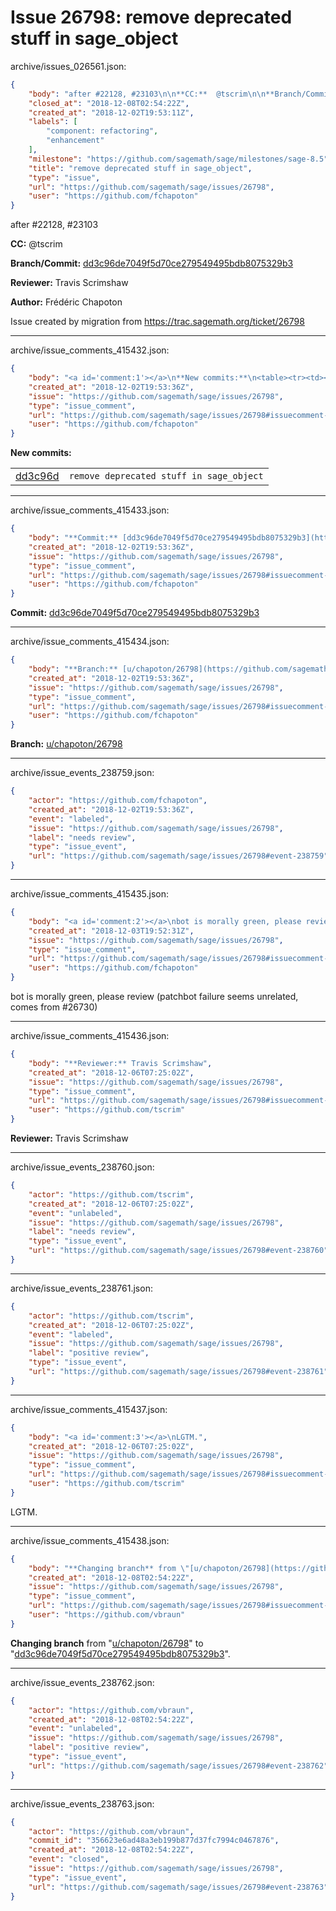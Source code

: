 # Issue 26798: remove deprecated stuff in sage_object

archive/issues_026561.json:
```json
{
    "body": "after #22128, #23103\n\n**CC:**  @tscrim\n\n**Branch/Commit:** [dd3c96de7049f5d70ce279549495bdb8075329b3](https://github.com/sagemath/sagetrac-mirror/commit/dd3c96de7049f5d70ce279549495bdb8075329b3)\n\n**Reviewer:** Travis Scrimshaw\n\n**Author:** Fr\u00e9d\u00e9ric Chapoton\n\nIssue created by migration from https://trac.sagemath.org/ticket/26798\n\n",
    "closed_at": "2018-12-08T02:54:22Z",
    "created_at": "2018-12-02T19:53:11Z",
    "labels": [
        "component: refactoring",
        "enhancement"
    ],
    "milestone": "https://github.com/sagemath/sage/milestones/sage-8.5",
    "title": "remove deprecated stuff in sage_object",
    "type": "issue",
    "url": "https://github.com/sagemath/sage/issues/26798",
    "user": "https://github.com/fchapoton"
}
```
after #22128, #23103

**CC:**  @tscrim

**Branch/Commit:** [dd3c96de7049f5d70ce279549495bdb8075329b3](https://github.com/sagemath/sagetrac-mirror/commit/dd3c96de7049f5d70ce279549495bdb8075329b3)

**Reviewer:** Travis Scrimshaw

**Author:** Frédéric Chapoton

Issue created by migration from https://trac.sagemath.org/ticket/26798





---

archive/issue_comments_415432.json:
```json
{
    "body": "<a id='comment:1'></a>\n**New commits:**\n<table><tr><td><a href=\"https://github.com/sagemath/sagetrac-mirror/commit/dd3c96de7049f5d70ce279549495bdb8075329b3\">dd3c96d</a></td><td><code>remove deprecated stuff in sage_object</code></td></tr></table>\n",
    "created_at": "2018-12-02T19:53:36Z",
    "issue": "https://github.com/sagemath/sage/issues/26798",
    "type": "issue_comment",
    "url": "https://github.com/sagemath/sage/issues/26798#issuecomment-415432",
    "user": "https://github.com/fchapoton"
}
```

<a id='comment:1'></a>
**New commits:**
<table><tr><td><a href="https://github.com/sagemath/sagetrac-mirror/commit/dd3c96de7049f5d70ce279549495bdb8075329b3">dd3c96d</a></td><td><code>remove deprecated stuff in sage_object</code></td></tr></table>




---

archive/issue_comments_415433.json:
```json
{
    "body": "**Commit:** [dd3c96de7049f5d70ce279549495bdb8075329b3](https://github.com/sagemath/sagetrac-mirror/commit/dd3c96de7049f5d70ce279549495bdb8075329b3)",
    "created_at": "2018-12-02T19:53:36Z",
    "issue": "https://github.com/sagemath/sage/issues/26798",
    "type": "issue_comment",
    "url": "https://github.com/sagemath/sage/issues/26798#issuecomment-415433",
    "user": "https://github.com/fchapoton"
}
```

**Commit:** [dd3c96de7049f5d70ce279549495bdb8075329b3](https://github.com/sagemath/sagetrac-mirror/commit/dd3c96de7049f5d70ce279549495bdb8075329b3)



---

archive/issue_comments_415434.json:
```json
{
    "body": "**Branch:** [u/chapoton/26798](https://github.com/sagemath/sagetrac-mirror/tree/u/chapoton/26798)",
    "created_at": "2018-12-02T19:53:36Z",
    "issue": "https://github.com/sagemath/sage/issues/26798",
    "type": "issue_comment",
    "url": "https://github.com/sagemath/sage/issues/26798#issuecomment-415434",
    "user": "https://github.com/fchapoton"
}
```

**Branch:** [u/chapoton/26798](https://github.com/sagemath/sagetrac-mirror/tree/u/chapoton/26798)



---

archive/issue_events_238759.json:
```json
{
    "actor": "https://github.com/fchapoton",
    "created_at": "2018-12-02T19:53:36Z",
    "event": "labeled",
    "issue": "https://github.com/sagemath/sage/issues/26798",
    "label": "needs review",
    "type": "issue_event",
    "url": "https://github.com/sagemath/sage/issues/26798#event-238759"
}
```



---

archive/issue_comments_415435.json:
```json
{
    "body": "<a id='comment:2'></a>\nbot is morally green, please review (patchbot failure seems unrelated, comes from #26730)",
    "created_at": "2018-12-03T19:52:31Z",
    "issue": "https://github.com/sagemath/sage/issues/26798",
    "type": "issue_comment",
    "url": "https://github.com/sagemath/sage/issues/26798#issuecomment-415435",
    "user": "https://github.com/fchapoton"
}
```

<a id='comment:2'></a>
bot is morally green, please review (patchbot failure seems unrelated, comes from #26730)



---

archive/issue_comments_415436.json:
```json
{
    "body": "**Reviewer:** Travis Scrimshaw",
    "created_at": "2018-12-06T07:25:02Z",
    "issue": "https://github.com/sagemath/sage/issues/26798",
    "type": "issue_comment",
    "url": "https://github.com/sagemath/sage/issues/26798#issuecomment-415436",
    "user": "https://github.com/tscrim"
}
```

**Reviewer:** Travis Scrimshaw



---

archive/issue_events_238760.json:
```json
{
    "actor": "https://github.com/tscrim",
    "created_at": "2018-12-06T07:25:02Z",
    "event": "unlabeled",
    "issue": "https://github.com/sagemath/sage/issues/26798",
    "label": "needs review",
    "type": "issue_event",
    "url": "https://github.com/sagemath/sage/issues/26798#event-238760"
}
```



---

archive/issue_events_238761.json:
```json
{
    "actor": "https://github.com/tscrim",
    "created_at": "2018-12-06T07:25:02Z",
    "event": "labeled",
    "issue": "https://github.com/sagemath/sage/issues/26798",
    "label": "positive review",
    "type": "issue_event",
    "url": "https://github.com/sagemath/sage/issues/26798#event-238761"
}
```



---

archive/issue_comments_415437.json:
```json
{
    "body": "<a id='comment:3'></a>\nLGTM.",
    "created_at": "2018-12-06T07:25:02Z",
    "issue": "https://github.com/sagemath/sage/issues/26798",
    "type": "issue_comment",
    "url": "https://github.com/sagemath/sage/issues/26798#issuecomment-415437",
    "user": "https://github.com/tscrim"
}
```

<a id='comment:3'></a>
LGTM.



---

archive/issue_comments_415438.json:
```json
{
    "body": "**Changing branch** from \"[u/chapoton/26798](https://github.com/sagemath/sagetrac-mirror/tree/u/chapoton/26798)\" to \"[dd3c96de7049f5d70ce279549495bdb8075329b3](https://github.com/sagemath/sagetrac-mirror/commit/dd3c96de7049f5d70ce279549495bdb8075329b3)\".",
    "created_at": "2018-12-08T02:54:22Z",
    "issue": "https://github.com/sagemath/sage/issues/26798",
    "type": "issue_comment",
    "url": "https://github.com/sagemath/sage/issues/26798#issuecomment-415438",
    "user": "https://github.com/vbraun"
}
```

**Changing branch** from "[u/chapoton/26798](https://github.com/sagemath/sagetrac-mirror/tree/u/chapoton/26798)" to "[dd3c96de7049f5d70ce279549495bdb8075329b3](https://github.com/sagemath/sagetrac-mirror/commit/dd3c96de7049f5d70ce279549495bdb8075329b3)".



---

archive/issue_events_238762.json:
```json
{
    "actor": "https://github.com/vbraun",
    "created_at": "2018-12-08T02:54:22Z",
    "event": "unlabeled",
    "issue": "https://github.com/sagemath/sage/issues/26798",
    "label": "positive review",
    "type": "issue_event",
    "url": "https://github.com/sagemath/sage/issues/26798#event-238762"
}
```



---

archive/issue_events_238763.json:
```json
{
    "actor": "https://github.com/vbraun",
    "commit_id": "356623e6ad48a3eb199b877d37fc7994c0467876",
    "created_at": "2018-12-08T02:54:22Z",
    "event": "closed",
    "issue": "https://github.com/sagemath/sage/issues/26798",
    "type": "issue_event",
    "url": "https://github.com/sagemath/sage/issues/26798#event-238763"
}
```
